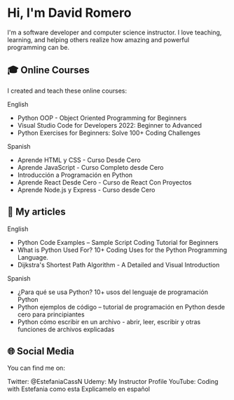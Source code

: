 # Hi, I'm David Romero
I'm a software developer and computer science instructor. I love teaching, learning, and helping others realize how amazing and powerful programming can be.

## 🎓 Online Courses
I created and teach these online courses:

English
- Python OOP - Object Oriented Programming for Beginners
- Visual Studio Code for Developers 2022: Beginner to Advanced
- Python Exercises for Beginners: Solve 100+ Coding Challenges

Spanish
- Aprende HTML y CSS - Curso Desde Cero
- Aprende JavaScript - Curso Completo desde Cero
- Introducción a Programación en Python
- Aprende React Desde Cero - Curso de React Con Proyectos
- Aprende Node.js y Express - Curso desde Cero

## 📘 My articles
English
- Python Code Examples – Sample Script Coding Tutorial for Beginners
- What is Python Used For? 10+ Coding Uses for the Python Programming Language.
- Dijkstra's Shortest Path Algorithm - A Detailed and Visual Introduction

Spanish
- ¿Para qué se usa Python? 10+ usos del lenguaje de programación Python
- Python ejemplos de código – tutorial de programación en Python desde cero para principiantes
- Python cómo escribir en un archivo - abrir, leer, escribir y otras funciones de archivos explicadas

## 🌐 Social Media
You can find me on:

Twitter: @EstefaniaCassN
Udemy: My Instructor Profile
YouTube: Coding with Estefania como esta Explicamelo en español
